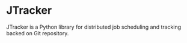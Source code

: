 # JTracker

JTracker is a Python library for distributed job scheduling and tracking backed on Git repository.